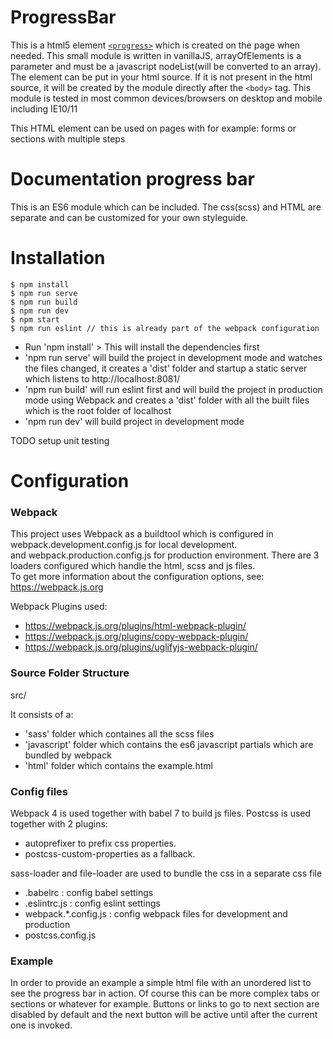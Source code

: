 # ProgressBar 
 This is a html5 element <a href="https://developer.mozilla.org/en-US/docs/Web/HTML/Element/progress">`<progress>`</a> which is created on the page when needed. This small module is written in vanillaJS,
 arrayOfElements is a parameter and must be a javascript nodeList(will be converted to an array).
 The element can be put in your html source. If it is not present in the html source, it will be created by the module directly after the `<body>` tag.
 This module is tested in most common devices/browsers on desktop and mobile including IE10/11
 
 This HTML element can be used on pages with for example: forms or sections with multiple steps 

# Documentation progress bar

This is an ES6 module which can be included. The css(scss) and HTML are separate and can be customized for your own styleguide.  

# Installation 

```shell
$ npm install
$ npm run serve
$ npm run build
$ npm run dev
$ npm start
$ npm run eslint // this is already part of the webpack configuration
```

<ul>
<li>Run 'npm install' > 
This will install the dependencies first </li> 
<li>'npm run serve' will build the project in development mode and watches the files changed, it creates a 'dist' folder and startup a static server
which listens to http://localhost:8081/</li>
<li>'npm run build' will run eslint first and will build the project in production mode using Webpack and creates a 'dist' folder with all the built files which is the root folder of localhost</li>

<li>'npm run dev' will build project in development mode </li>
</ul>

TODO setup unit testing

# Configuration

### Webpack
This project uses Webpack as a buildtool which is configured in webpack.development.config.js for local development. <br>
and webpack.production.config.js for production environment.
There are 3 loaders configured which handle the html, scss and js files.<br>
To get more information about the configuration options, see: <a href="https://webpack.js.org">https://webpack.js.org</a>

Webpack Plugins used:
- https://webpack.js.org/plugins/html-webpack-plugin/
- https://webpack.js.org/plugins/copy-webpack-plugin/
- https://webpack.js.org/plugins/uglifyjs-webpack-plugin/

### Source Folder Structure



src/

It consists of a:
<ul>
<li>'sass' folder which containes all the scss files</li>
<li>'javascript' folder which contains the es6 javascript partials which are bundled by webpack 
<li>'html' folder which contains the example.html
</li>
</ul>



### Config files

Webpack 4 is used together with babel 7 to build js files. Postcss is used together with 2 plugins: 
- autoprefixer to prefix css properties.
- postcss-custom-properties as a fallback.

sass-loader and file-loader are used to bundle the css in a separate css file

- .babelrc : config babel settings
- .eslintrc.js : config eslint settings
- webpack.*.config.js : config webpack files for development and production
- postcss.config.js

### Example

In order to provide an example a simple html file with an unordered list to see the progress bar in action. Of course this can be more complex tabs or sections or whatever for example. Buttons or links to go to next section are disabled by default and the next button will be active until after the current one is invoked.




